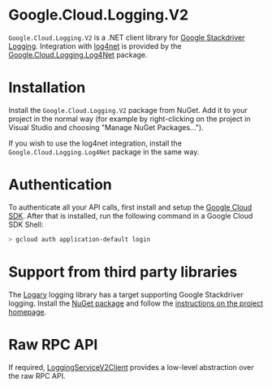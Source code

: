 # Google.Cloud.Logging.V2

`Google.Cloud.Logging.V2` is a .NET client library for [Google Stackdriver
Logging](https://cloud.google.com/logging/). Integration with
[log4net](https://logging.apache.org/log4net/) is provided by
the [Google.Cloud.Logging.Log4Net](../Google.Cloud.Logging.Log4Net/index.html) package.

# Installation

Install the `Google.Cloud.Logging.V2` package from NuGet. Add it to
your project in the normal way (for example by right-clicking on the
project in Visual Studio and choosing "Manage NuGet Packages...").

If you wish to use the log4net integration, install the
`Google.Cloud.Logging.Log4Net` package in the same way.

# Authentication

To authenticate all your API calls, first install and setup the
[Google Cloud SDK](https://cloud.google.com/sdk/). After that is
installed, run the following command in a Google Cloud SDK Shell:

```sh
> gcloud auth application-default login
```

# Support from third party libraries

The [Logary](github.com/logary/logary) logging library has a target
supporting Google Stackdriver logging. Install the [NuGet
package](https://www.nuget.org/packages/Logary.Targets.Stackdriver)
and follow the [instructions on the project
homepage](https://github.com/logary/logary#stackdriver-target-alpha-level).

# Raw RPC API

If required,
[LoggingServiceV2Client](obj/api/Google.Cloud.Logging.V2.LoggingServiceV2Client.yml)
provides a low-level abstraction over the raw RPC API.
